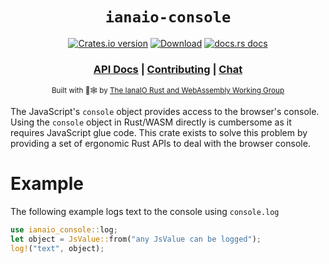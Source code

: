 <div align="center">

  <h1><code>ianaio-console</code></h1>

  <p>
    <a href="https://crates.io/crates/ianaio-console"><img src="https://img.shields.io/crates/v/ianaio-console.svg?style=flat-square" alt="Crates.io version" /></a>
    <a href="https://crates.io/crates/ianaio-console"><img src="https://img.shields.io/crates/d/ianaio-console.svg?style=flat-square" alt="Download" /></a>
    <a href="https://docs.rs/ianaio-console"><img src="https://img.shields.io/badge/docs-latest-blue.svg?style=flat-square" alt="docs.rs docs" /></a>
  </p>

  <h3>
    <a href="https://docs.rs/ianaio-console">API Docs</a>
    <span> | </span>
    <a href="https://github.com/ianaio/console/blob/main/CONTRIBUTING.md">Contributing</a>
    <span> | </span>
    <a href="https://discord.com/channels/1247475712001314857/1247475712001314860/">Chat</a>
  </h3>

<sub>Built with 🦀🕸 by <a href="https://rustwasm.ianaio.io/">The IanaIO Rust and WebAssembly Working Group</a></sub>
</div>

The JavaScript's `console` object provides access to the browser's console.
Using the `console` object in Rust/WASM directly is cumbersome as it requires JavaScript glue code.
This crate exists to solve this problem by providing a set of ergonomic Rust APIs to deal
with the browser console.

# Example

The following example logs text to the console using `console.log`

```rust
use ianaio_console::log;
let object = JsValue::from("any JsValue can be logged");
log!("text", object);
```

